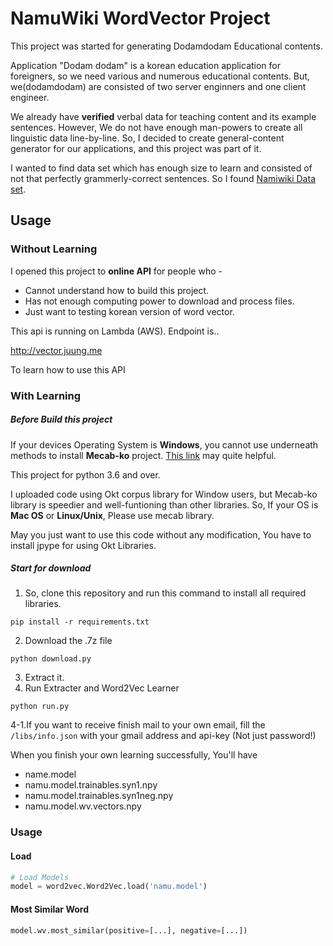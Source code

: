 # NamuWiki WordVector Project 

This project was started for generating Dodamdodam Educational contents.

Application "Dodam dodam" is a korean education application for foreigners, so we need various and numerous educational contents. But,  we(dodamdodam) are consisted of two server enginners and one client engineer. 

We already have **verified** verbal data for teaching content and its example sentences. However, We do not have enough man-powers to create all linguistic data line-by-line. So, I decided to create general-content generator for our applications, and this project was part of it.

I wanted to find data set which has enough size to learn and consisted of not that perfectly grammerly-correct sentences. So I found [Namiwiki Data set](https://namu.wiki/w/%EB%82%98%EB%AC%B4%EC%9C%84%ED%82%A4:%EB%8D%B0%EC%9D%B4%ED%84%B0%EB%B2%A0%EC%9D%B4%EC%8A%A4%20%EB%8D%A4%ED%94%84).

## Usage

### Without Learning

I opened this project to **online API** for people who - 

* Cannot understand how to build this project.
* Has not enough computing power to download and process files.
* Just want to testing korean version of word vector.



This api is running on Lambda (AWS). Endpoint is..

http://vector.juung.me

To learn how to use this API

### With Learning

##### Before Build this project

If your devices Operating System is **Windows**, you cannot use underneath methods to install **Mecab-ko** project. [This link](https://groups.google.com/forum/#!topic/eunjeon/Dzohqj4n3QI) may quite helpful.

This project for python 3.6 and over.

I uploaded code using Okt corpus library for Window users, but Mecab-ko library is speedier and well-funtioning than other libraries. So, If your OS is **Mac OS** or **Linux/Unix**, Please use mecab library.

May you just want to use this code without any modification, You have to install jpype for using Okt Libraries.

##### Start for download

1. So, clone this repository and run this command to install all required libraries.

```shell
pip install -r requirements.txt
```

2. Download the .7z file

```shell
python download.py
```

3. Extract it.
4. Run Extracter and Word2Vec Learner

```
python run.py
```

4-1.If you want to receive finish mail to your own email, fill the `/libs/info.json` with your gmail address and api-key (Not just password!)



When you finish your own learning successfully, You'll have 

* name.model
* namu.model.trainables.syn1.npy
* namu.model.trainables.syn1neg.npy
* namu.model.wv.vectors.npy

### Usage

#### Load

```python
# Load Models
model = word2vec.Word2Vec.load('namu.model')
```

#### Most Similar Word

```python
model.wv.most_similar(positive=[...], negative=[...])
```
